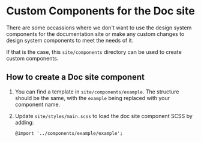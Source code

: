 # Custom Components for the Doc site

There are some occassions where we don't want to use the design system components for the documentation site or make any custom changes to design system components to meet the needs of it.

If that is the case, this `site/components` directory can be used to create custom components. 


## How to create a Doc site component

1. You can find a template in `site/components/example`. The structure should be the same, with the `example` being replaced with your component name.
2. Update `site/styles/main.scss` to load the doc site component SCSS by adding:

    ```
    @import '../components/example/example';
    ```
